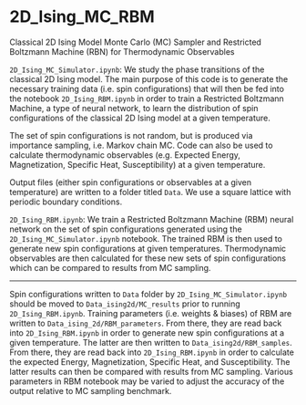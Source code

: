 # 2D_Ising_MC_RBM
Classical 2D Ising Model Monte Carlo (MC) Sampler and Restricted Boltzmann Machine (RBN) for Thermodynamic Observables

`2D_Ising_MC_Simulator.ipynb`:
We study the phase transitions of the classical 2D Ising model. The main purpose of this code is to generate the necessary training data (i.e. spin configurations) that will then be fed into the notebook `2D_Ising_RBM.ipynb` in order to train a Restricted Boltzmann Machine, a type of neural network, to learn the distribution of spin configurations of the classical 2D Ising model at a given temperature.

The set of spin configurations is not random, but is produced via importance sampling, i.e. Markov chain MC. Code can also be used to calculate thermodynamic observables (e.g. Expected Energy, Magnetization, Specific Heat, Susceptibility) at a given temperature.

Output files (either spin configurations or observables at a given temperature) are written to a  folder titled `Data`. We use a square lattice with periodic boundary conditions.

`2D_Ising_RBM.ipynb`:
We train a Restricted Boltzmann Machine (RBM) neural network on the set of spin configurations generated using the `2D_Ising_MC_Simulator.ipynb` notebook. The trained RBM is then used to generate new spin configurations at given temperatures. Thermodynamic observables are then calculated for these new sets of spin configurations which can be compared to results from MC sampling.

-----------------------------------------------------------
Spin configurations written to `Data` folder by `2D_Ising_MC_Simulator.ipynb` should be moved to `Data_ising2d/MC_results` prior to running `2D_Ising_RBM.ipynb`. Training parameters (i.e. weights & biases) of RBM are written to `Data_ising_2d/RBM_parameters`. From there, they are read back into `2D_Ising_RBM.ipynb` in order to generate new spin configurations at a given temperature. The latter are then written to `Data_ising2d/RBM_samples`. From there, they are read back into `2D_Ising_RBM.ipynb` in order to calculate the expected Energy, Magnetization, Specific Heat, and Susceptibility. The latter results can then be compared with results from MC sampling. Various parameters in RBM notebook may be varied to adjust the accuracy of the output relative to MC sampling benchmark.
